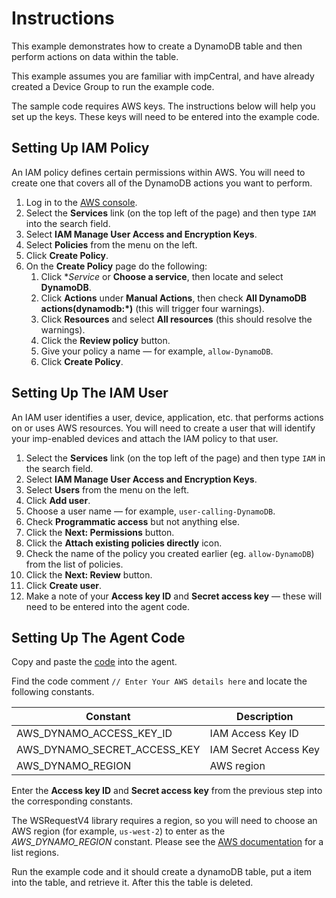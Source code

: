 # Instructions #

This example demonstrates how to create a DynamoDB table and then perform actions on data within the table.

This example assumes you are familiar with impCentral, and have already created a Device Group to run the example code.

The sample code requires AWS keys. The instructions below will help you set up the keys. These keys will need to be entered into the example code.

## Setting Up IAM Policy ##

An IAM policy defines certain permissions within AWS. You will need to create one that covers all of the DynamoDB actions you want to perform.

1. Log in to the [AWS console](https://aws.amazon.com/console/).
1. Select the **Services** link (on the top left of the page) and then type `IAM` into the search field.
1. Select **IAM Manage User Access and Encryption Keys**.
1. Select **Policies** from the menu on the left.
1. Click **Create Policy**.
1. On the **Create Policy** page do the following:
    1. Click **Service* or **Choose a service**, then locate and select **DynamoDB**.
    1. Click **Actions** under **Manual Actions**, then check **All DynamoDB actions(dynamodb:*)** (this will trigger four warnings).
    1. Click **Resources** and select **All resources** (this should resolve the warnings).
    1. Click the **Review policy** button.
    1. Give your policy a name &mdash; for example, `allow-DynamoDB`.
    1. Click **Create Policy**.

## Setting Up The IAM User ##

An IAM user identifies a user, device, application, etc. that performs actions on or uses AWS resources. You will need to create a user that will identify your imp-enabled devices and attach the IAM policy to that user.

1. Select the **Services** link (on the top left of the page) and then type `IAM` in the search field.
1. Select **IAM Manage User Access and Encryption Keys**.
1. Select **Users** from the menu on the left.
1. Click **Add user**.
1. Choose a user name &mdash; for example, `user-calling-DynamoDB`.
1. Check **Programmatic access** but not anything else.
1. Click the **Next: Permissions** button.
1. Click the **Attach existing policies directly** icon.
1. Check the name of the policy you created earlier (eg. `allow-DynamoDB`) from the list of policies.
1. Click the **Next: Review** button.
1. Click **Create user**.
1. Make a note of your **Access key ID** and **Secret access key** &mdash; these will need to be entered into the agent code.

## Setting Up The Agent Code ##

Copy and paste the [code](sample.agent.nut) into the agent.

Find the code comment `// Enter Your AWS details here` and locate the following constants.

| Constant | Description |
| --- | --- |
| AWS_DYNAMO_ACCESS_KEY_ID | IAM Access Key ID |
| AWS_DYNAMO_SECRET_ACCESS_KEY | IAM Secret Access Key |
| AWS_DYNAMO_REGION | AWS region |

Enter the **Access key ID** and **Secret access key** from the previous step into the corresponding constants.

The WSRequestV4 library requires a region, so you will need to choose an AWS region (for example, `us-west-2`) to enter as the *AWS_DYNAMO_REGION* constant. Please see the [AWS documentation](https://docs.aws.amazon.com/general/latest/gr/rande.html#ddb_region) for a list regions.

Run the example code and it should create a dynamoDB table, put a item into the table, and retrieve it. After this the table is deleted.
